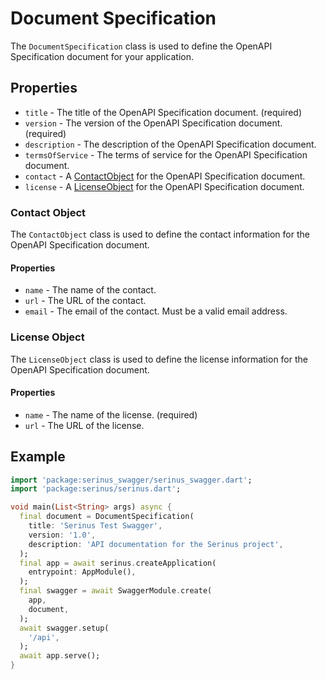 # Document Specification

The `DocumentSpecification` class is used to define the OpenAPI Specification document for your application.

## Properties

- `title` - The title of the OpenAPI Specification document. (required)
- `version` - The version of the OpenAPI Specification document. (required)
- `description` - The description of the OpenAPI Specification document.
- `termsOfService` - The terms of service for the OpenAPI Specification document.
- `contact` - A [ContactObject](#contact-object) for the OpenAPI Specification document.
- `license` - A [LicenseObject](#license-object) for the OpenAPI Specification document.

### Contact Object

The `ContactObject` class is used to define the contact information for the OpenAPI Specification document.

#### Properties

- `name` - The name of the contact.
- `url` - The URL of the contact.
- `email` - The email of the contact. Must be a valid email address.

### License Object

The `LicenseObject` class is used to define the license information for the OpenAPI Specification document.

#### Properties

- `name` - The name of the license. (required)
- `url` - The URL of the license.

## Example

```dart
import 'package:serinus_swagger/serinus_swagger.dart';
import 'package:serinus/serinus.dart';

void main(List<String> args) async {
  final document = DocumentSpecification(
    title: 'Serinus Test Swagger',
    version: '1.0',
    description: 'API documentation for the Serinus project',
  );
  final app = await serinus.createApplication(
    entrypoint: AppModule(),
  );
  final swagger = await SwaggerModule.create(
    app, 
    document,
  );
  await swagger.setup(
    '/api',
  );
  await app.serve();
}
```
